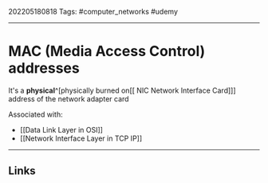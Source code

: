 202205180818
Tags: #computer_networks #udemy

---

# MAC (Media Access Control) addresses
It's a **physical**^[physically burned on[[ NIC Network Interface Card]]] address of the network adapter card

Associated with:
- [[Data Link Layer in OSI]]
- [[Network Interface Layer in TCP IP]]

---
## Links